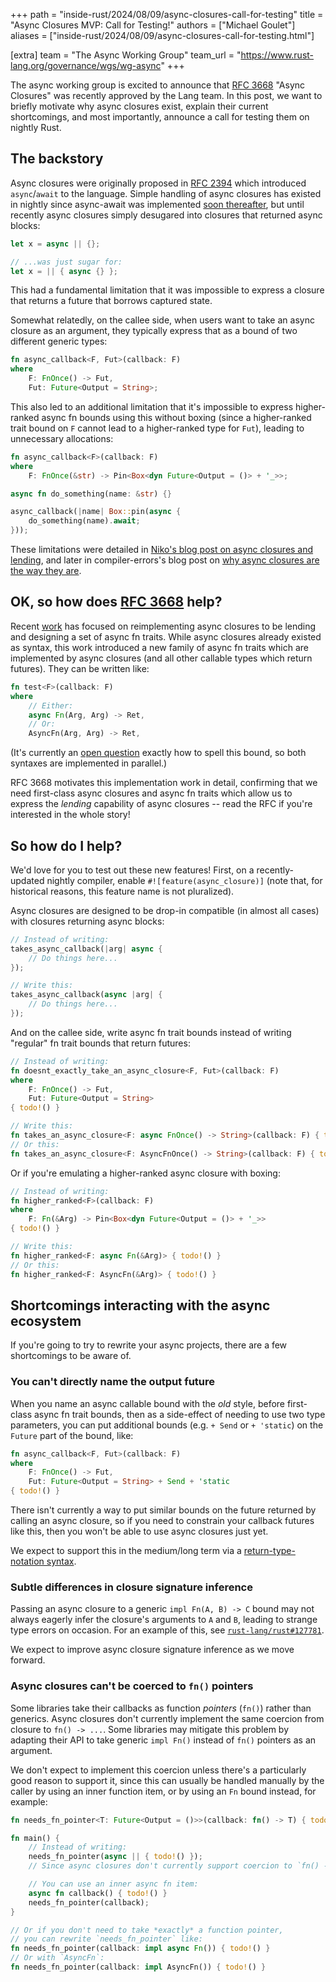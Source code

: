 +++
path = "inside-rust/2024/08/09/async-closures-call-for-testing"
title = "Async Closures MVP: Call for Testing!"
authors = ["Michael Goulet"]
aliases = ["inside-rust/2024/08/09/async-closures-call-for-testing.html"]

[extra]
team = "The Async Working Group"
team_url = "https://www.rust-lang.org/governance/wgs/wg-async"
+++

The async working group is excited to announce that [RFC 3668] "Async Closures" was recently approved by the Lang team. In this post, we want to briefly motivate why async closures exist, explain their current shortcomings, and most importantly, announce a call for testing them on nightly Rust.

## The backstory

Async closures were originally proposed in [RFC 2394](https://rust-lang.github.io/rfcs/2394-async_await.html#async--closures) which introduced `async`/`await` to the language. Simple handling of async closures has existed in nightly since async-await was implemented [soon thereafter](https://github.com/rust-lang/rust/pull/51580), but until recently async closures simply desugared into closures that returned async blocks:

```rust
let x = async || {};

// ...was just sugar for:
let x = || { async {} };
```

This had a fundamental limitation that it was impossible to express a closure that returns a future that borrows captured state.

Somewhat relatedly, on the callee side, when users want to take an async closure as an argument, they typically express that as a bound of two different generic types:

```rust
fn async_callback<F, Fut>(callback: F)
where
    F: FnOnce() -> Fut,
    Fut: Future<Output = String>;
```

This also led to an additional limitation that it's impossible to express higher-ranked async fn bounds using this without boxing (since a higher-ranked trait bound on `F` cannot lead to a higher-ranked type for `Fut`), leading to unnecessary allocations:

```rust
fn async_callback<F>(callback: F)
where
    F: FnOnce(&str) -> Pin<Box<dyn Future<Output = ()> + '_>>;

async fn do_something(name: &str) {}

async_callback(|name| Box::pin(async {
    do_something(name).await;
}));
```

These limitations were detailed in [Niko's blog post on async closures and lending](https://smallcultfollowing.com/babysteps/blog/2023/05/09/giving-lending-and-async-closures/#async-closures-are-a-lending-pattern), and later in compiler-errors's blog post on [why async closures are the way they are](https://hackmd.io/@compiler-errors/async-closures).

## OK, so how does [RFC 3668] help?

Recent [work](https://github.com/rust-lang/rust/pull/120361) has focused on reimplementing async closures to be lending and designing a set of async fn traits. While async closures already existed as syntax, this work introduced a new family of async fn traits which are implemented by async closures (and all other callable types which return futures). They can be written like:

```rust
fn test<F>(callback: F)
where
    // Either:
    async Fn(Arg, Arg) -> Ret,
    // Or:
    AsyncFn(Arg, Arg) -> Ret,
```

(It's currently an [open question](https://github.com/rust-lang/rust/issues/128129) exactly how to spell this bound, so both syntaxes are implemented in parallel.)

RFC 3668 motivates this implementation work in detail, confirming that we need first-class async closures and async fn traits which allow us to express the *lending* capability of async closures -- read the RFC if you're interested in the whole story!

## So how do I help?

We'd love for you to test out these new features! First, on a recently-updated nightly compiler, enable `#![feature(async_closure)]` (note that, for historical reasons, this feature name is not pluralized).

Async closures are designed to be drop-in compatible (in almost all cases) with closures returning async blocks:

```rust
// Instead of writing:
takes_async_callback(|arg| async {
    // Do things here...
});

// Write this:
takes_async_callback(async |arg| {
    // Do things here...
});
```

And on the callee side, write async fn trait bounds instead of writing "regular" fn trait bounds that return futures:

```rust
// Instead of writing:
fn doesnt_exactly_take_an_async_closure<F, Fut>(callback: F)
where
    F: FnOnce() -> Fut,
    Fut: Future<Output = String>
{ todo!() }

// Write this:
fn takes_an_async_closure<F: async FnOnce() -> String>(callback: F) { todo!() }
// Or this:
fn takes_an_async_closure<F: AsyncFnOnce() -> String>(callback: F) { todo!() }
```

Or if you're emulating a higher-ranked async closure with boxing:

```rust
// Instead of writing:
fn higher_ranked<F>(callback: F)
where
    F: Fn(&Arg) -> Pin<Box<dyn Future<Output = ()> + '_>>
{ todo!() }

// Write this:
fn higher_ranked<F: async Fn(&Arg)> { todo!() }
// Or this:
fn higher_ranked<F: AsyncFn(&Arg)> { todo!() }
```

## Shortcomings interacting with the async ecosystem

If you're going to try to rewrite your async projects, there are a few shortcomings to be aware of.

### You can't directly name the output future

When you name an async callable bound with the *old* style, before first-class async fn trait bounds, then as a side-effect of needing to use two type parameters, you can put additional bounds (e.g. `+ Send` or `+ 'static`) on the `Future` part of the bound, like:

```rust
fn async_callback<F, Fut>(callback: F)
where
    F: FnOnce() -> Fut,
    Fut: Future<Output = String> + Send + 'static
{ todo!() }
```

There isn't currently a way to put similar bounds on the future returned by calling an async closure, so if you need to constrain your callback futures like this, then you won't be able to use async closures just yet.

We expect to support this in the medium/long term via a [return-type-notation syntax](https://rust-lang.github.io/rfcs/3668-async-closures.html#interaction-with-return-type-notation-naming-the-future-returned-by-calling).

### Subtle differences in closure signature inference

Passing an async closure to a generic `impl Fn(A, B) -> C` bound may not always eagerly infer the closure's arguments to `A` and `B`, leading to strange type errors on occasion. For an example of this, see [`rust-lang/rust#127781`](https://github.com/rust-lang/rust/issues/127781).

We expect to improve async closure signature inference as we move forward.

### Async closures can't be coerced to `fn()` pointers

Some libraries take their callbacks as function *pointers* (`fn()`) rather than generics. Async closures don't currently implement the same coercion from closure to `fn() -> ...`. Some libraries may mitigate this problem by adapting their API to take generic `impl Fn()` instead of `fn()` pointers as an argument.

We don't expect to implement this coercion unless there's a particularly good reason to support it, since this can usually be handled manually by the caller by using an inner function item, or by using an `Fn` bound instead, for example:

```rust
fn needs_fn_pointer<T: Future<Output = ()>>(callback: fn() -> T) { todo!() }

fn main() {
    // Instead of writing:
    needs_fn_pointer(async || { todo!() });
    // Since async closures don't currently support coercion to `fn() -> ...`.

    // You can use an inner async fn item:
    async fn callback() { todo!() }
    needs_fn_pointer(callback);
}

// Or if you don't need to take *exactly* a function pointer,
// you can rewrite `needs_fn_pointer` like:
fn needs_fn_pointer(callback: impl async Fn()) { todo!() }
// Or with `AsyncFn`:
fn needs_fn_pointer(callback: impl AsyncFn()) { todo!() }
```

[RFC 3668]: https://rust-lang.github.io/rfcs/3668-async-closures.html
